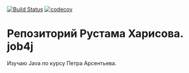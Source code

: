 [![Build Status](https://travis-ci.org/hri75/job4j.svg?branch=master)](https://travis-ci.org/hri75/job4j)
[![codecov](https://codecov.io/gh/hri75/job4j/branch/master/graph/badge.svg)](https://codecov.io/gh/hri75/job4j)

# Репозиторий Рустама Харисова. job4j

Изучаю Java по курсу Петра Арсентьева.
